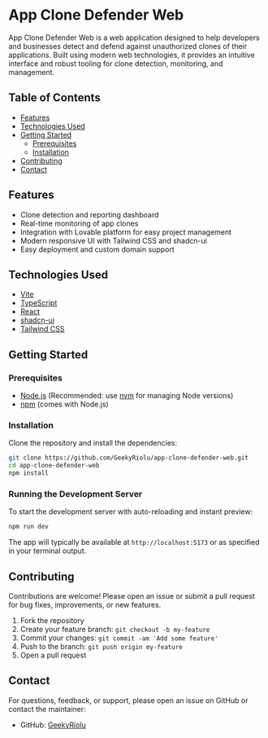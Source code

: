 # App Clone Defender Web

App Clone Defender Web is a web application designed to help developers and businesses detect and defend against unauthorized clones of their applications. Built using modern web technologies, it provides an intuitive interface and robust tooling for clone detection, monitoring, and management.

## Table of Contents

- [Features](#features)
- [Technologies Used](#technologies-used)
- [Getting Started](#getting-started)
  - [Prerequisites](#prerequisites)
  - [Installation](#installation)
- [Contributing](#contributing)
- [Contact](#contact)

## Features

- Clone detection and reporting dashboard
- Real-time monitoring of app clones
- Integration with Lovable platform for easy project management
- Modern responsive UI with Tailwind CSS and shadcn-ui
- Easy deployment and custom domain support


## Technologies Used

- [Vite](https://vitejs.dev/)
- [TypeScript](https://www.typescriptlang.org/)
- [React](https://react.dev/)
- [shadcn-ui](https://ui.shadcn.com/)
- [Tailwind CSS](https://tailwindcss.com/)

## Getting Started

### Prerequisites

- [Node.js](https://nodejs.org/) (Recommended: use [nvm](https://github.com/nvm-sh/nvm#installing-and-updating) for managing Node versions)
- [npm](https://www.npmjs.com/) (comes with Node.js)

### Installation

Clone the repository and install the dependencies:

```sh
git clone https://github.com/GeekyRiolu/app-clone-defender-web.git
cd app-clone-defender-web
npm install
```

### Running the Development Server

To start the development server with auto-reloading and instant preview:

```sh
npm run dev
```

The app will typically be available at `http://localhost:5173` or as specified in your terminal output.



## Contributing

Contributions are welcome! Please open an issue or submit a pull request for bug fixes, improvements, or new features.

1. Fork the repository
2. Create your feature branch: `git checkout -b my-feature`
3. Commit your changes: `git commit -am 'Add some feature'`
4. Push to the branch: `git push origin my-feature`
5. Open a pull request

## Contact

For questions, feedback, or support, please open an issue on GitHub or contact the maintainer:

- GitHub: [GeekyRiolu](https://github.com/GeekyRiolu)

